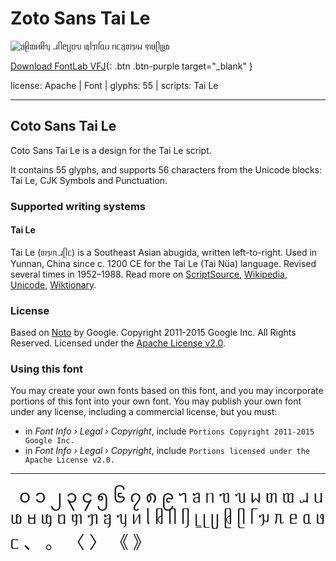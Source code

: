 

# Zoto Sans Tai Le

![ᥑᥪᥗᥢᥤᥡ ᥘᥥᥱᥩᥝᥔ ᥜᥣᥟᥬᥲᥙ ᥒᥴᥠᥖᥭᥕ ᥞᥳᥫᥨᥧᥚ](images/zotosans-taile.svg)

[Download FontLab VFJ](https://downgit.github.io/#/home?url=https://github.com/fontlabcom/getgo-fonts/blob/main/getgo-fonts/apache/zotosans/zotosans-taile.ttf){: .btn .btn-purple target="_blank" }

license: Apache \| Font \| glyphs: 55 \| scripts: Tai Le

---


## Coto Sans Tai Le

Coto Sans Tai Le is a design for the Tai Le script.

It contains 55 glyphs, and supports 56 characters from the Unicode blocks: Tai Le, CJK Symbols and Punctuation.


### Supported writing systems


#### Tai Le

Tai Le (ᥖᥭᥰᥘᥫᥴ) is a Southeast Asian abugida, written left-to-right. Used in Yunnan, China since c. 1200 CE for the Tai Le (Tai Nüa) language. Revised several times in 1952–1988. Read more on [ScriptSource](https://scriptsource.org/scr/Tale), [Wikipedia](https://en.wikipedia.org/wiki/ISO_15924:Tale), [Unicode](https://www.unicode.org/versions/Unicode13.0.0/ch16.pdf#G32903), [Wiktionary](https://en.wiktionary.org/wiki/Category:Tai_N%C3%BCa_script).


### License

Based on [Noto](https://github.com/notofonts) by Google. Copyright 2011-2015 Google Inc. All Rights Reserved. Licensed under the [Apache License v2.0](https://www.apache.org/licenses/LICENSE-2.0.txt).

### Using this font

You may create your own fonts based on this font, and you may incorporate portions of this font into your own font. You may publish your own font under any license, including a commercial license, but you must:

- in _Font Info › Legal › Copyright_, include `Portions Copyright 2011-2015 Google Inc.`
- in _Font Info › Legal › Copyright_, include `Portions licensed under the Apache License v2.0.`


---

<div style="font-family: Zoto Sans Tai Le; font-size: 2em;">
       ၀ ၁ ၂ ၃ ၄ ၅ ၆ ၇ ၈ ၉ ᥐ ᥑ ᥒ ᥓ ᥔ ᥕ ᥖ ᥗ ᥘ ᥙ ᥚ ᥛ ᥜ ᥝ ᥞ ᥟ ᥠ ᥡ ᥢ ᥣ ᥤ ᥥ ᥦ ᥧ ᥨ ᥩ ᥪ ᥫ ᥬ ᥭ ᥰ ᥱ ᥲ ᥳ ᥴ 、 。 〈 〉 《 》 ﻿
</div>

